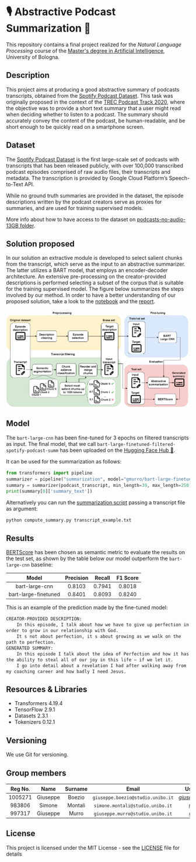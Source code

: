 # 🎙️ Abstractive Podcast Summarization 📄

This repository contains a final project realized for the *Natural Language Processing* course of the [Master's degree in Artificial Intelligence](https://corsi.unibo.it/2cycle/artificial-intelligence), University of Bologna.

## Description

This project aims at producing a good abstractive summary of podcasts transcripts, obtained from the [Spotify Podcast Dataset](https://podcastsdataset.byspotify.com/). 
This task was originally proposed in the context of the [TREC Podcast Track 2020](https://trecpodcasts.github.io/participant-instructions-2020.html), where the objective was to provide a short text summary that a user might read when deciding whether to listen to a podcast. The summary should accurately convey the content of the podcast, be human-readable, and be short enough to be quickly read on a smartphone screen.

## Dataset
The [Spotify Podcast Dataset](https://arxiv.org/abs/2004.04270) is the first large-scale set of podcasts with transcripts that has been released publicly, with over 100,000 transcribed podcast episodes comprised of raw audio files, their transcripts and metadata. The transcription is provided by Google Cloud Platform’s Speech-to-Text API.

While no ground truth summaries are provided in the dataset, the episode descriptions written by the podcast creators serve as proxies for summaries, and are used for training supervised models.

More info about how to have access to the dataset on [podcasts-no-audio-13GB folder](./podcasts-no-audio-13GB/README.md).

## Solution proposed
In our solution an extractive module is developed to select salient chunks from the transcript, which serve as the input to an abstractive summarizer. The latter utilizes a BART model, that employs an encoder-decoder architecture.
An extensive pre-processing on the creator-provided descriptions is performed selecting a subset of the corpus that is suitable for the training supervised model.
The figure below summarizes the steps involved by our method.
In order to have a better understanding of our proposed solution, take a look to the [notebook](abstractive_podcast_summarization.ipynb) and the [report](./report.pdf).

![](./assets/img/diagram.png)

## Model
The `bart-large-cnn` has been fine-tuned for 3 epochs on filtered transcripts as input.
The final model, that we call `bart-large-finetuned-filtered-spotify-podcast-summ` has been uploaded on the [Hugging Face Hub 🤗](https://huggingface.co/gmurro/bart-large-finetuned-filtered-spotify-podcast-summ).

It can be used for the summarization as follows:

```python
from transformers import pipeline
summarizer = pipeline("summarization", model="gmurro/bart-large-finetuned-filtered-spotify-podcast-summ", tokenizer="gmurro/bart-large-finetuned-filtered-spotify-podcast-summ")
summary = summarizer(podcast_transcript, min_length=39, max_length=250)
print(summary[0]['summary_text'])
```

Alternatively you can run the [summarization script](./compute_summary.py) passing a transcript file as argument:
```
python compute_summary.py transcript_example.txt
```

## Results
[BERTScore](https://github.com/Tiiiger/bert_score) has been chosen as semantic metric to evaluate the results on the test set, as shown by the table below our model outperform the `bart-large-cnn` baseline:

|           Model        | Precision  |   Recall   |  F1 Score  |
|:----------------------:|:----------:|:----------:|:----------:|
|    bart-large-cnn      |   0.8103   |   0.7941   |   0.8018   |
|  bart-large-finetuned  |   0.8401   |   0.8093   |   0.8240   |


This is an example of the prediction made by the fine-tuned model:
```
CREATOR-PROVIDED DESCRIPTION:  
    In this episode, I talk about how we have to give up perfection in order to grow in our relationship with God.
    It s not about perfection, it s about growing as we walk on the path to perfection.
GENERATED SUMMARY:
    In this episode I talk about the idea of Perfection and how it has the ability to steal all of our joy in this life — if we let it.
    I go into detail about a revelation I had after walking away from my coaching career and how badly I need Jesus.
```

## Resources & Libraries

- Transformers 4.19.4
- TensorFlow 2.9.1
- Datasets 2.3.1
- Tokenizers 0.12.1



## Versioning

We use Git for versioning.



## Group members

| Reg No. |   Name    |  Surname  |                 Email                  |                       Username                        |
| :-----: | :-------: | :-------: | :------------------------------------: | :---------------------------------------------------: |
| 1005271 | Giuseppe  |   Boezio  | `giuseppe.boezio@studio.unibo.it`      | [_giuseppeboezio_](https://github.com/giuseppeboezio) |
|  983806 | Simone    |  Montali  |    `simone.montali@studio.unibo.it`    |         [_montali_](https://github.com/montali)         |
|  997317 | Giuseppe  |    Murro  |    `giuseppe.murro@studio.unibo.it`    |         [_gmurro_](https://github.com/gmurro)         |



## License

This project is licensed under the MIT License - see the [LICENSE](./LICENSE) file for details


